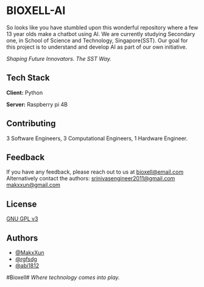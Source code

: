 
# BIOXELL-AI
So looks like you have stumbled upon this wonderful repository where a few 13 year olds make a chatbot using AI. We are currently studying Secondary one, in School of Science and Technology, Singapore(SST). Our goal for this project is to understand and develop AI as part of our own initiative.

_Shaping Future Innovators. The SST Way._


## Tech Stack

**Client:** Python

**Server:** Raspberry pi 4B

## Contributing

3 Software Engineers,
3 Computational Engineers,
1 Hardware Engineer.

## Feedback

If you have any feedback, please reach out to us at bioxell@email.com
Alternatively contact the authors:
srinivasengineer2011@gmail.com
makxxun@gmail.com

## License

[GNU GPL v3](https://choosealicense.com/licenses/gpl-3.0/)


## Authors

- [@MakxXun](https://github.com/MakxXun)
- [@rgfsdg](https://github.com/rgfsdg)
- [@abi1812](https://github.com/abi1812)











#Bioxell#
_Where technology comes into play._
